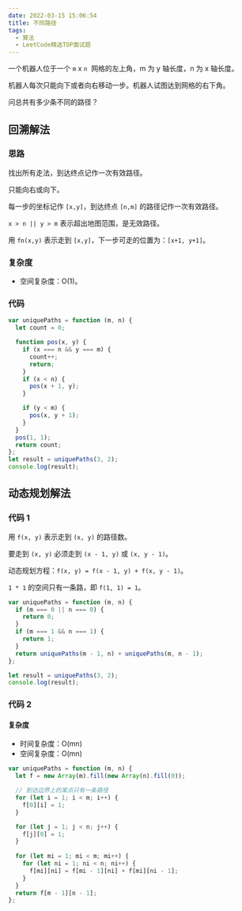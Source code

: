 ```yaml
---
date: 2022-03-15 15:06:54
title: 不同路径
tags:
  - 算法
  - LeetCode精选TOP面试题
---
```


一个机器人位于一个 `m` x `n`  网格的左上角，m 为 y 轴长度，n 为 x 轴长度。

机器人每次只能向下或者向右移动一步。机器人试图达到网格的右下角。

问总共有多少条不同的路径？

## 回溯解法

### 思路

找出所有走法，到达终点记作一次有效路径。

只能向右或向下。

每一步的坐标记作 `[x,y]`，到达终点 `[n,m]` 的路径记作一次有效路径。

`x > n || y > m` 表示超出地图范围，是无效路径。

用 `fn(x,y)` 表示走到 `[x,y]`，下一步可走的位置为：`[x+1, y+1]`。

### 复杂度

- 空间复杂度：O(1)。

### 代码

```js
var uniquePaths = function (m, n) {
  let count = 0;

  function pos(x, y) {
    if (x === n && y === m) {
      count++;
      return;
    }
    if (x < n) {
      pos(x + 1, y);
    }

    if (y < m) {
      pos(x, y + 1);
    }
  }
  pos(1, 1);
  return count;
};
let result = uniquePaths(3, 2);
console.log(result);
```

## 动态规划解法

### 代码 1

用 `f(x, y)` 表示走到 `(x, y)` 的路径数。

要走到 `(x, y)` 必须走到 `(x - 1, y)` 或 `(x, y - 1)`。

动态规划方程：`f(x, y) = f(x - 1, y) + f(x, y - 1)`。

`1 * 1` 的空间只有一条路，即 `f(1, 1) = 1`。

```js
var uniquePaths = function (m, n) {
  if (m === 0 || n === 0) {
    return 0;
  }
  if (m === 1 && n === 1) {
    return 1;
  }
  return uniquePaths(m - 1, n) + uniquePaths(m, n - 1);
};

let result = uniquePaths(3, 2);
console.log(result);
```

### 代码 2

#### 复杂度

- 时间复杂度：O(mn)
- 空间复杂度：O(mn)

```js
var uniquePaths = function (m, n) {
  let f = new Array(m).fill(new Array(n).fill(0));

  // 到达边界上的某点只有一条路径
  for (let i = 1; i < m; i++) {
    f[0][i] = 1;
  }

  for (let j = 1; j < n; j++) {
    f[j][0] = 1;
  }
  
  for (let mi = 1; mi < m; mi++) {
    for (let ni = 1; ni < n; ni++) {
      f[mi][ni] = f[mi - 1][ni] + f[mi][ni - 1];
    }
  }
  return f[m - 1][n - 1];
};
```
